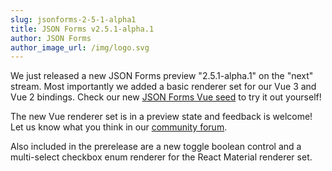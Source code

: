 ```yaml
---
slug: jsonforms-2-5-1-alpha1
title: JSON Forms v2.5.1-alpha.1
author: JSON Forms
author_image_url: /img/logo.svg
---
```


We just released a new JSON Forms preview "2.5.1-alpha.1" on the "next" stream. Most importantly we added a basic renderer set for our Vue 3 and Vue 2 bindings. Check our new [JSON Forms Vue seed](https://github.com/eclipsesource/jsonforms-vue-seed) to try it out yourself!

The new Vue renderer set is in a preview state and feedback is welcome! Let us know what you think in our [community forum](https://jsonforms.discourse.group/).

Also included in the prerelease are a new toggle boolean control and a multi-select checkbox enum renderer for the React Material renderer set.
